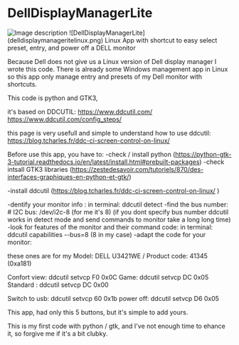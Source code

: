 # DellDisplayManagerLite
<img src="dellDisplayManagerLite" alt="Image description">
![DellDisplayManagerLite](delldisplaymanageritelinux.png)
Linux App with shortcut to easy select preset, entry, and power off a DELL monitor


Because Dell does not give us a Linux version of Dell display manager I wrote this code.
There is already some Windows management app in Linux so this app only manage entry and presets of my Dell monitor with shortcuts.

This code is python and GTK3,

it's based on DDCUTIL:
https://www.ddcutil.com/
https://www.ddcutil.com/config_steps/

this page is very usefull and simple to understand how to use ddcutil:
https://blog.tcharles.fr/ddc-ci-screen-control-on-linux/

Before use this app,
you have to:
-check / install python (https://python-gtk-3-tutorial.readthedocs.io/en/latest/install.html#prebuilt-packages)
-check intsall GTK3 libraries (https://zestedesavoir.com/tutoriels/870/des-interfaces-graphiques-en-python-et-gtk/)

-install ddcutil (https://blog.tcharles.fr/ddc-ci-screen-control-on-linux/ )

-dentify your monitor info : in terminal: ddcutil detect
-find the bus number: #    I2C bus:             /dev/i2c-8 (for me it's 8) (if you dont specify bus number ddcutil works in detect mode and send commands to monitor take a long long time)
-look for features of the monitor and their command code:  in terminal: ddcutil capabilities --bus=8 (8 in my case)
-adapt the code for your monitor:

these ones are for my Model:  DELL U3421WE /  Product code: 41345  (0xa181)

Confort view: ddcutil setvcp F0 0x0C 
Game: ddcutil setvcp DC 0x05 
Standard : ddcutil setvcp DC 0x00 

Switch to usb: ddcutil setvcp 60 0x1b 
power off: ddcutil setvcp D6 0x05 

This app, had only this 5 buttons, but it's simple to add yours.

This is my first code with python / gtk, and I've not enough time to ehance it, so forgive me if it's a bit clubky.





